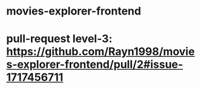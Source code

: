 # movies-explorer-frontend
# pull-request level-3: https://github.com/Rayn1998/movies-explorer-frontend/pull/2#issue-1717456711
